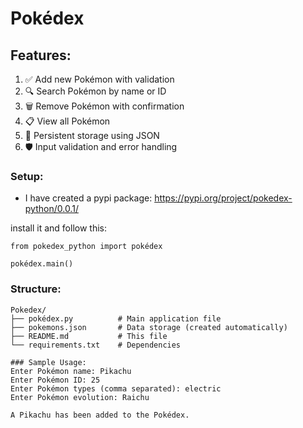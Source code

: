 # Pokédex

## Features:
1. ✅ Add new Pokémon with validation
2. 🔍 Search Pokémon by name or ID
3. 🗑️ Remove Pokémon with confirmation
4. 📋 View all Pokémon
5. 💾 Persistent storage using JSON
6. 🛡️ Input validation and error handling

### Setup:
- I have created a pypi package: https://pypi.org/project/pokedex-python/0.0.1/

install it and follow this:

```
from pokedex_python import pokédex

pokédex.main()
``` 
### Structure:
```
Pokedex/
├── pokédex.py          # Main application file
├── pokemons.json       # Data storage (created automatically)
├── README.md           # This file
└── requirements.txt    # Dependencies
```
```
### Sample Usage:
Enter Pokémon name: Pikachu
Enter Pokémon ID: 25
Enter Pokémon types (comma separated): electric
Enter Pokémon evolution: Raichu

A Pikachu has been added to the Pokédex.
```

